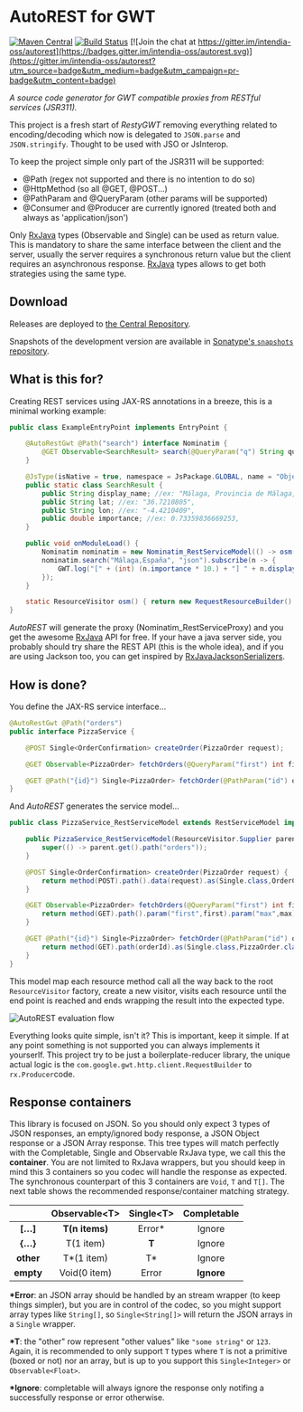 # AutoREST for GWT 

[![Maven Central](https://maven-badges.herokuapp.com/maven-central/com.intendia.gwt.autorest/autorest-parent/badge.svg)](https://maven-badges.herokuapp.com/maven-central/com.intendia.gwt.autorest/autorest-parent)
[![Build Status](https://travis-ci.org/intendia-oss/autorest.svg)](https://travis-ci.org/intendia-oss/autorest)
[![Join the chat at https://gitter.im/intendia-oss/autorest](https://badges.gitter.im/intendia-oss/autorest.svg)](https://gitter.im/intendia-oss/autorest?utm_source=badge&utm_medium=badge&utm_campaign=pr-badge&utm_content=badge)

*A source code generator for GWT compatible proxies from RESTful services (JSR311).*

This project is a fresh start of *RestyGWT* removing everything related to
encoding/decoding which now is delegated to ``JSON.parse`` and
``JSON.stringify``. Thought to be used with JSO or JsInterop.

To keep the project simple only part of the JSR311 will be supported:
* @Path (regex not supported and there is no intention to do so)
* @HttpMethod (so all @GET, @POST...)
* @PathParam and @QueryParam (other params will be supported)
* @Consumer and @Producer are currently ignored (treated both and always as 'application/json')

Only [RxJava][rxjava] types (Observable and Single) can be used as return value.
This is mandatory to share the same interface between the client and the server,
usually the server requires a synchronous return value but the client requires
an asynchronous response. [RxJava][rxjava] types allows to get both strategies
using the same type.

## Download

Releases are deployed to [the Central Repository][dl].

Snapshots of the development version are available in [Sonatype's `snapshots` repository][snap].

## What is this for?

Creating REST services using JAX-RS annotations in a breeze, this is a minimal working example:

```java
public class ExampleEntryPoint implements EntryPoint {

    @AutoRestGwt @Path("search") interface Nominatim {
        @GET Observable<SearchResult> search(@QueryParam("q") String query, @QueryParam("format") String format);
    }

    @JsType(isNative = true, namespace = JsPackage.GLOBAL, name = "Object")
    public static class SearchResult {
        public String display_name; //ex: "Málaga, Provincia de Málaga, Andalusia, Spain",
        public String lat; //ex: "36.7210805",
        public String lon; //ex: "-4.4210409",
        public double importance; //ex: 0.73359836669253,
    }

    public void onModuleLoad() {
        Nominatim nominatim = new Nominatim_RestServiceModel(() -> osm());
        nominatim.search("Málaga,España", "json").subscribe(n -> {
            GWT.log("[" + (int) (n.importance * 10.) + "] " + n.display_name + " (" + n.lon + "," + n.lat + ")");
        });
    }

    static ResourceVisitor osm() { return new RequestResourceBuilder().path("http://nominatim.openstreetmap.org/"); }
}
```

*AutoREST* will generate the proxy (Nominatim_RestServiceProxy) and you get the
awesome [RxJava][rxjava] API for free. If your have a java server side, you
probably should try share the REST API (this is the whole idea), and if you are
using Jackson too, you can get inspired by [RxJavaJacksonSerializers][jackson].

## How is done?

You define the JAX-RS service interface...

```java
@AutoRestGwt @Path("orders")
public interface PizzaService {

    @POST Single<OrderConfirmation> createOrder(PizzaOrder request);

    @GET Observable<PizzaOrder> fetchOrders(@QueryParam("first") int first, @QueryParam("max") int max);

    @GET @Path("{id}") Single<PizzaOrder> fetchOrder(@PathParam("id") orderId);
}
```

And *AutoREST* generates the service model...

```java
public class PizzaService_RestServiceModel extends RestServiceModel implements PizzaService {

    public PizzaService_RestServiceModel(ResourceVisitor.Supplier parent) {
        super(() -> parent.get().path("orders"));
    }

    @POST Single<OrderConfirmation> createOrder(PizzaOrder request) {
        return method(POST).path().data(request).as(Single.class,OrderConfirmation.class);
    }

    @GET Observable<PizzaOrder> fetchOrders(@QueryParam("first") int first, @QueryParam("max") int max) {
        return method(GET).path().param("first",first).param("max",max).as(Observable.class,PizzaOrder.class);
    }

    @GET @Path("{id}") Single<PizzaOrder> fetchOrder(@PathParam("id") orderId) {
        return method(GET).path(orderId).as(Single.class,PizzaOrder.class);
    }
}
```

This model map each resource method call all the way back to the root ``ResourceVisitor`` factory,
create a new visitor, visits each resource until the end point is reached and ends wrapping the result
into the expected type.

![AutoREST evaluation flow](https://github.com/intendia-oss/autorest/raw/master/autorest-flow.gif)

Everything looks quite simple, isn't it? This is important, keep it simple. If
at any point something is not supported you can always implements it yourserlf.
This project try to be just a boilerplate-reducer library, the unique actual
logic is the ``com.google.gwt.http.client.RequestBuilder`` to ``rx.Producer``code.

## Response containers

This library is focused on JSON. So you should only expect 3 types of JSON responses, an empty/ignored body response,
a JSON Object response or a JSON Array response. This tree types will match perfectly with the Completable, Single
and Observable RxJava type, we call this the **container**. You are not limited to RxJava wrappers, but you should keep
in mind this 3 containers so you codec will handle the response as expected. The synchronous counterpart of this 3
containers are ``Void``, ``T`` and ``T[]``. The next table shows the recommended response/container matching strategy.

|           |Observable\<T>|Single\<T>|Completable|
| :-:       | :-:          | :-:      | :-:       |
|**[…]**    | **T(n items)** | Error* | Ignore    |
|**{…}**    | T(1 item)    | **T**    | Ignore    |
|**other**  | T*(1 item)   | T\*      | Ignore    |
|**empty**  | Void(0 item) | Error    | **Ignore**|

**\*Error**: an JSON array should be handled by an stream wrapper (to keep things simpler), but you are in control of
the codec, so you might support array types like ``String[]``, so ``Single<String[]>`` will return the JSON arrays in a 
``Single`` wrapper.

**\*T**: the "other" row represent "other values" like ``"some string"`` or ``123``. Again, it is recommended to only
support ``T`` types where ``T`` is not a primitive (boxed or not) nor an array, but is up to you support this
``Single<Integer>`` or ``Observable<Float>``.

**\*Ignore**: completable will always ignore the response only notifing a successfully response or error otherwise.



 [dl]: https://search.maven.org/#search%7Cga%7C1%7Cg%3A%22com.intendia.gwt.autorest%22
 [snap]: https://oss.sonatype.org/content/repositories/snapshots/
 [jackson]: https://gist.github.com/ibaca/71be7c73d8619d11182807b871c5975c
 [rxjava]: https://github.com/ReactiveX/RxJava

